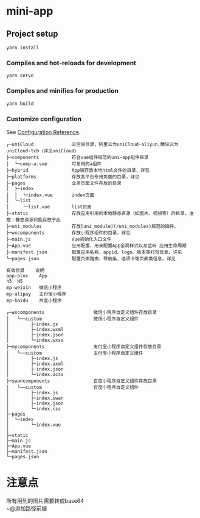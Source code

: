 # mini-app

## Project setup
```
yarn install
```

### Compiles and hot-reloads for development
```
yarn serve
```

### Compiles and minifies for production
```
yarn build
```

### Customize configuration
See [Configuration Reference](https://cli.vuejs.org/config/).
```
┌─uniCloud              云空间目录，阿里云为uniCloud-aliyun,腾讯云为uniCloud-tcb（详见uniCloud）
├─components            符合vue组件规范的uni-app组件目录
│  └─comp-a.vue         可复用的a组件
├─hybrid                App端存放本地html文件的目录，详见
├─platforms             存放各平台专用页面的目录，详见
├─pages                 业务页面文件存放的目录
│  ├─index
│  │  └─index.vue       index页面
│  └─list
│     └─list.vue        list页面
├─static                存放应用引用的本地静态资源（如图片、视频等）的目录，注意：静态资源只能存放于此
├─uni_modules           存放[uni_module](/uni_modules)规范的插件。
├─wxcomponents          存放小程序组件的目录，详见
├─main.js               Vue初始化入口文件
├─App.vue               应用配置，用来配置App全局样式以及监听 应用生命周期
├─manifest.json         配置应用名称、appid、logo、版本等打包信息，详见
└─pages.json            配置页面路由、导航条、选项卡等页面类信息，详见
```
```
有效目录	说明
app-plus	App
h5	H5
mp-weixin	微信小程序
mp-alipay	支付宝小程序
mp-baidu	百度小程序
```
```
┌─wxcomponents                  微信小程序自定义组件存放目录
│   └──custom                   微信小程序自定义组件
│        ├─index.js
│        ├─index.wxml
│        ├─index.json
│        └─index.wxss
├─mycomponents                  支付宝小程序自定义组件存放目录
│   └──custom                   支付宝小程序自定义组件
│        ├─index.js
│        ├─index.axml
│        ├─index.json
│        └─index.acss
├─swancomponents                百度小程序自定义组件存放目录
│   └──custom                   百度小程序自定义组件
│        ├─index.js
│        ├─index.swan
│        ├─index.json
│        └─index.css
├─pages
│  └─index
│        └─index.vue
│
├─static
├─main.js
├─App.vue
├─manifest.json
└─pages.json
```
# 注意点
所有用到的图片需要转成base64 \
~@添加路径前缀
